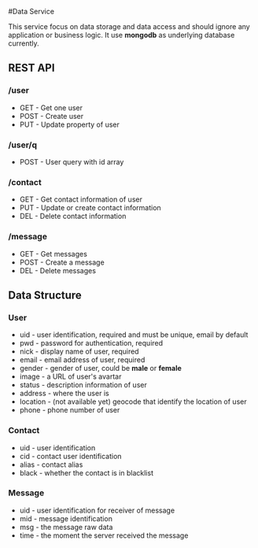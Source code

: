#Data Service

This service focus on data storage and data access and should ignore any application or business logic. It use **mongodb** as underlying database currently.

## REST API

### /user

* GET - Get one user
* POST - Create user
* PUT - Update property of user

### /user/q
* POST - User query with id array

### /contact
* GET - Get contact information of user
* PUT - Update or create contact information
* DEL - Delete contact information

### /message
* GET - Get messages
* POST - Create a message
* DEL - Delete messages

## Data Structure

### User

* uid -	user identification, required and must be unique, email by default
* pwd - password for authentication, required
* nick - display name of user, required
* email - email address of user, required
* gender - gender of user, could be **male** or **female**
* image - a URL of user's avartar
* status - description information of  user
* address - where the user is
* location - (not available yet) geocode that identify the location of user
* phone - phone number of user

### Contact

* uid - user identification
* cid - contact user identification
* alias - contact alias
* black - whether the contact is  in blacklist

### Message

* uid - user identification for receiver of message
* mid - message identification
* msg - the message raw data
* time - the moment the server received the message